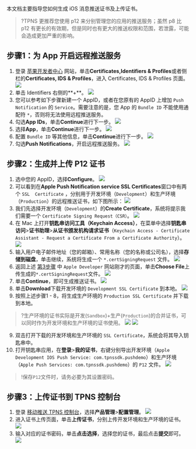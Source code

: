 
本文档主要指导您如何生成 iOS 消息推送证书及上传证书。

>?TPNS 更推荐您使用 p12 来分别管理您的应用的推送服务；虽然 p8 比 p12 有更长的有效期，但是同时也有更大的推送权限和范围，若泄露，可能会造成更加严重的影响。



##  步骤1：为 App 开启远程推送服务
1. 登录 [苹果开发者中心](https://developer.apple.com/account/) 网站，单击**Certificates,Identifiers & Profiles**或者侧栏的**Certificates, IDS & Profiles**，进入 Certificates, IDS & Profiles 页面。
![](https://main.qcloudimg.com/raw/71c3b2db72e1bdcb55c0a68bae15e546.jpg)
2. 单击 Identifiers 右侧的**+**。
![](https://main.qcloudimg.com/raw/185cbd57e0a1a206d1e97e9f59c9cec5.jpg)
3. 您可以参考如下步骤新建一个 AppID，或者在您原有的 AppID 上增加 `Push Notification` 的 `Service`。需要注意的是，您 App 的 `Bundle ID` 不能使用通配符 `*`，否则将无法使用远程推送服务。
 1. 勾选**App IDs**，单击**Continue**进行下一步。
![](https://main.qcloudimg.com/raw/1e047d154a30d4dc95e3d9fa52779a37.jpg)
 2. 选择**App**，单击**Continue**进行下一步。
![](https://main.qcloudimg.com/raw/584b1b697c21832d864a75c541da7fde.jpg)
 2. 配置 `Bundle ID` 等其他信息，单击**Continue**进行下一步。
![](https://main.qcloudimg.com/raw/234c0d498689a1231fe0d00eb444702a.jpg)
 4. 勾选**Push Notifications**，开启远程推送服务。
![](https://main.qcloudimg.com/raw/4720490316ac5180de0742ca1ed50c8f.jpg)

## 步骤2：生成并上传 P12 证书
1. 选中您的 AppID，选择**Configure**。
![](https://main.qcloudimg.com/raw/ef9be51df8bb1c5d56febd10d8deb2a2.jpg)
2. 可以看到在**Apple Push Notification service SSL Certificates**窗口中有两个 `SSL  Certificate` ，分别用于开发环境（`Development`）和生产环境（`Production`）的远程推送证书，如下图所示：
![](https://main.qcloudimg.com/raw/bd55cffb96e80b505e70db33c73e27dd.jpg)
3. <span id="step3"></span>我们先选择开发环境（`Development`）的**Create Certificate**，系统将提示我们需要一个 `Certificate Signing Request（CSR）`。
![](https://main.qcloudimg.com/raw/637ce37ec54ca5a4bf3006b527572da5.jpg)
4. 在 Mac 上打开**钥匙串访问工具（Keychain Access）**，在菜单中选择**钥匙串访问**>**证书助理**>**从证书颁发机构请求证书**（`Keychain Access - Certificate Assistant - Request a Certificate From a Certificate Authority`）。
![](https://main.qcloudimg.com/raw/6492b4df769ec5bccf90994d30e5e520.jpg)
5. 输入用户电子邮件地址（您的邮箱）、常用名称（您的名称或公司名），选择**存储到磁盘**，单击继续，系统将生成一个 `*.certSigningRequest` 文件。
![](https://main.qcloudimg.com/raw/2fd05e66b374036894b02f334804d8fc.jpg)
6. 返回上述 [第3步骤](#step3) 中 `Apple Developer` 网站刚才的页面，单击**Choose File**上传生成的`*.certSigningRequest`文件。
![](https://main.qcloudimg.com/raw/59dfdb08864d6469199684c50c53b7e6.jpg)
7. 单击**Continue**，即可生成推送证书。
![](https://main.qcloudimg.com/raw/c337d5282ac10f6bec7c5ef5864b94cb.jpg)
8. 单击**Download**下载开发环境的 `Development SSL Certificate` 到本地。
![](https://main.qcloudimg.com/raw/9dece7f318c93e97732fe7ea7806f961.jpg)
9. 按照上述步骤1 - 8，将生成生产环境的 `Production SSL Certificate` 并下载到本地。
>?生产环境的证书实际是开发(`Sandbox`)+生产(`Production`)的合并证书，可以同时作为开发环境和生产环境的证书使用。
![](https://main.qcloudimg.com/raw/eaa08da45f36435155a4a37938ddc84e.jpg)
![](https://main.qcloudimg.com/raw/bf80c3a06f74080bf81fd857f15a2b86.jpg)
9. 双击打开下载的开发环境和生产环境的 `SSL Certificate`，系统会将其导入钥匙串中。
10. 打开钥匙串应用，在**登录**>**我的证书**，右键分别导出开发环境（`Apple Development IOS Push Service: com.tpnssdk.pushdemo`）和生产环境（`Apple Push Services: com.tpnssdk.pushdemo`）的 `P12` 文件。
![](https://main.qcloudimg.com/raw/30517d1b4e9499ed59fafd05ab5bcb53.jpg)
>!保存`P12`文件时，请务必要为其设置密码。


## 步骤3：上传证书到 TPNS 控制台
1. 登录 [移动推送 TPNS 控制台](https://console.cloud.tencent.com/tpns)，选择**产品管理**>**配置管理**。
![](https://main.qcloudimg.com/raw/0f6b1feb92a6cb1d7063ef7e930c8a93.jpg)
2. 进入证书上传页面，单击**上传证书**，分别上传开发环境和生产环境的证书。
![](https://qcloudimg.tencent-cloud.cn/raw/5f98bae937f6031333a6e647b9809d12.png)
3. 输入对应的证书密码，单击**点击选择**，选择您的证书，最后点击**提交**即可。
![](https://qcloudimg.tencent-cloud.cn/raw/4a4551a3cd0f76d7fa9fbeff63d6bff7.png)
